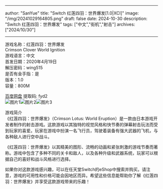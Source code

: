 
---
author: "SanYue"
title: "Switch 红莲四羽：世界爆发[1.0|XCI]"
image: "/img/20241029164805.png"
draft: false
date: 2024-10-30
description: "Switch 红莲四羽：世界爆发"
tags: ["中文","街机","射击"]
archives: ["2024/10/30"]

---

游戏名称：红莲四羽：世界爆发   
Crimson Clover World Ignition    
游戏语言：中文  
首发日期：2020年4月19日  
解压密码：wing515  
是否有金手指：是  
版本：1.0   
容量：800M

[百度网盘](https://pan.baidu.com/s/1gdasjt-KvKyyeAipGsYWlw) 提取码: fyd2  
![图片1](/img/3e94ac253ef9b15e.jpg)![图片2](/img/3f33cb48310a5.jpg)![图片3](/img/98603ab9cd7.jpg)  

游戏简介  
《红莲四羽：世界爆发》（Crimson Lotus: World Eruption）是一款由日本游戏开发者制作的射击游戏。这款游戏以其独特的视觉风格和快节奏的弹幕射击玩法而受到玩家的喜爱。玩家在游戏中扮演一名飞行员，驾驶着装备有强大武器的飞机，与各种敌人进行空中战斗。

《红莲四羽：世界爆发》以其精美的图形、流畅的动画和紧张刺激的游戏节奏而著称。游戏中包含了多种不同的关卡和敌人，以及各种升级和武器系统，玩家可以根据自己的喜好和战斗风格进行选择。

如果你对这款游戏感兴趣，可以在任天堂Switch的eShop中搜索并购买。请注意，游戏的可用性和价格可能会因地区而异。希望这些信息能帮助你了解《红莲四羽：世界爆发》并享受这款游戏带来的乐趣！
